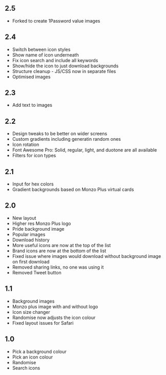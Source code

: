 ## 2.5

- Forked to create 1Password value images

## 2.4

- Switch between icon styles
- Show name of icon underneath
- Fix icon search and include all keywords
- Show/hide the icon to just download backgrounds
- Structure cleanup - JS/CSS now in separate files
- Optimised images

## 2.3

- Add text to images

## 2.2

- Design tweaks to be better on wider screens
- Custom gradients including generatin random ones
- Icon rotation
- Font Awesome Pro: Solid, regular, light, and duotone are all available
- Filters for icon types

## 2.1

- Input for hex colors
- Gradient backgrounds based on Monzo Plus virtual cards

## 2.0

- New layout
- Higher res Monzo Plus logo
- Pride background image
- Popular images
- Download history
- More useful icons are now at the top of the list
- Brand icons are now at the bottom of the list
- Fixed issue where images would download without background image on first download
- Removed sharing links, no one was using it
- Removed Tweet button

## 1.1

- Background images
- Monzo plus image with and without logo
- Icon size changer
- Randomise now adjusts the icon colour
- Fixed layout issues for Safari

## 1.0

- Pick a background colour
- Pick an icon colour
- Randomise
- Search icons
